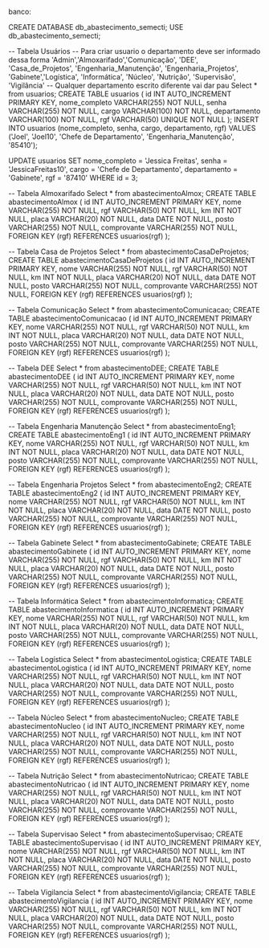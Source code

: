 banco: 

CREATE DATABASE db_abastecimento_semecti; 
USE db_abastecimento_semecti;

-- Tabela Usuários
-- Para criar usuario o departamento deve ser informado dessa forma 'Admin','Almoxarifado','Comunicação', 'DEE', 'Casa_de_Projetos', 'Engenharia_Manutenção', 'Engenharia_Projetos', 'Gabinete','Logística', 'Informática', 'Núcleo', 'Nutrição', 'Supervisão', 'Vigilância'
-- Qualquer departamento escrito diferente vai dar pau
Select * from usuarios;
CREATE TABLE usuarios ( 
	id INT AUTO_INCREMENT PRIMARY KEY, 
	nome_completo VARCHAR(255) NOT NULL, 
	senha VARCHAR(255) NOT NULL, 
	cargo VARCHAR(100) NOT NULL, 
	departamento VARCHAR(100) NOT NULL, 
	rgf VARCHAR(50) UNIQUE NOT NULL 
);
INSERT INTO usuarios (nome_completo, senha, cargo, departamento, rgf) VALUES ('Joel', 'Joel10', 'Chefe de Departamento', 'Engenharia_Manutenção', '85410');

UPDATE usuarios 
SET 
    nome_completo = 'Jessica Freitas', 
    senha = 'JessicaFreitas10', 
    cargo = 'Chefe de Departamento', 
    departamento = 'Gabinete', 
    rgf = '87410' 
WHERE id = 3;


-- Tabela Almoxarifado
Select * from abastecimentoAlmox;
CREATE TABLE abastecimentoAlmox ( 
	id INT AUTO_INCREMENT PRIMARY KEY, 
    nome VARCHAR(255) NOT NULL, 
    rgf VARCHAR(50) NOT NULL, 
    km INT NOT NULL, 
    placa VARCHAR(20) NOT NULL, 
    data DATE NOT NULL, 
    posto VARCHAR(255) NOT NULL, 
    comprovante VARCHAR(255) NOT NULL, 
    FOREIGN KEY (rgf) REFERENCES usuarios(rgf) 
);


-- Tabela Casa de Projetos
Select * from abastecimentoCasaDeProjetos;
CREATE TABLE abastecimentoCasaDeProjetos ( 
	id INT AUTO_INCREMENT PRIMARY KEY, 
    nome VARCHAR(255) NOT NULL, 
    rgf VARCHAR(50) NOT NULL, 
    km INT NOT NULL, 
    placa VARCHAR(20) NOT NULL, 
    data DATE NOT NULL, 
    posto VARCHAR(255) NOT NULL, 
    comprovante VARCHAR(255) NOT NULL,
    FOREIGN KEY (rgf) REFERENCES usuarios(rgf) 
);


-- Tabela Comunicação
Select * from abastecimentoComunicacao;
CREATE TABLE abastecimentoComunicacao ( 
	id INT AUTO_INCREMENT PRIMARY KEY, 
    nome VARCHAR(255) NOT NULL, 
    rgf VARCHAR(50) NOT NULL, 
    km INT NOT NULL, 
    placa VARCHAR(20) NOT NULL, 
    data DATE NOT NULL, 
    posto VARCHAR(255) NOT NULL, 
    comprovante VARCHAR(255) NOT NULL,
    FOREIGN KEY (rgf) REFERENCES usuarios(rgf) 
);


-- Tabela DEE
Select * from abastecimentoDEE;
CREATE TABLE abastecimentoDEE ( 
	id INT AUTO_INCREMENT PRIMARY KEY, 
    nome VARCHAR(255) NOT NULL, 
    rgf VARCHAR(50) NOT NULL, 
    km INT NOT NULL, 
    placa VARCHAR(20) NOT NULL, 
    data DATE NOT NULL, 
    posto VARCHAR(255) NOT NULL, 
    comprovante VARCHAR(255) NOT NULL,
    FOREIGN KEY (rgf) REFERENCES usuarios(rgf) 
);


-- Tabela Engenharia Manutenção
Select * from abastecimentoEng1;
CREATE TABLE abastecimentoEng1 ( 
	id INT AUTO_INCREMENT PRIMARY KEY, 
    nome VARCHAR(255) NOT NULL, 
    rgf VARCHAR(50) NOT NULL, 
    km INT NOT NULL, 
    placa VARCHAR(20) NOT NULL, 
    data DATE NOT NULL, 
    posto VARCHAR(255) NOT NULL, 
    comprovante VARCHAR(255) NOT NULL,
    FOREIGN KEY (rgf) REFERENCES usuarios(rgf) 
);


-- Tabela Engenharia Projetos
Select * from abastecimentoEng2;
CREATE TABLE abastecimentoEng2 ( 
	id INT AUTO_INCREMENT PRIMARY KEY, 
    nome VARCHAR(255) NOT NULL, 
    rgf VARCHAR(50) NOT NULL, 
    km INT NOT NULL, 
    placa VARCHAR(20) NOT NULL, 
    data DATE NOT NULL, 
    posto VARCHAR(255) NOT NULL, 
    comprovante VARCHAR(255) NOT NULL,
    FOREIGN KEY (rgf) REFERENCES usuarios(rgf) 
);


-- Tabela Gabinete
Select * from abastecimentoGabinete;
CREATE TABLE abastecimentoGabinete ( 
	id INT AUTO_INCREMENT PRIMARY KEY, 
    nome VARCHAR(255) NOT NULL, 
    rgf VARCHAR(50) NOT NULL, 
    km INT NOT NULL, 
    placa VARCHAR(20) NOT NULL, 
    data DATE NOT NULL, 
    posto VARCHAR(255) NOT NULL, 
    comprovante VARCHAR(255) NOT NULL,
    FOREIGN KEY (rgf) REFERENCES usuarios(rgf) 
);


-- Tabela Informática
Select * from abastecimentoInformatica;
CREATE TABLE abastecimentoInformatica ( 
	id INT AUTO_INCREMENT PRIMARY KEY, 
    nome VARCHAR(255) NOT NULL, 
    rgf VARCHAR(50) NOT NULL, 
    km INT NOT NULL, 
    placa VARCHAR(20) NOT NULL, 
    data DATE NOT NULL, 
    posto VARCHAR(255) NOT NULL, 
    comprovante VARCHAR(255) NOT NULL,
    FOREIGN KEY (rgf) REFERENCES usuarios(rgf) 
);


-- Tabela Logística
Select * from abastecimentoLogistica;
CREATE TABLE abastecimentoLogistica ( 
	id INT AUTO_INCREMENT PRIMARY KEY, 
    nome VARCHAR(255) NOT NULL, 
    rgf VARCHAR(50) NOT NULL, 
    km INT NOT NULL, 
    placa VARCHAR(20) NOT NULL, 
    data DATE NOT NULL, 
    posto VARCHAR(255) NOT NULL, 
    comprovante VARCHAR(255) NOT NULL,
    FOREIGN KEY (rgf) REFERENCES usuarios(rgf) 
);


-- Tabela Núcleo
Select * from abastecimentoNucleo;
CREATE TABLE abastecimentoNucleo ( 
	id INT AUTO_INCREMENT PRIMARY KEY, 
    nome VARCHAR(255) NOT NULL, 
    rgf VARCHAR(50) NOT NULL, 
    km INT NOT NULL, 
    placa VARCHAR(20) NOT NULL, 
    data DATE NOT NULL, 
    posto VARCHAR(255) NOT NULL, 
    comprovante VARCHAR(255) NOT NULL,
    FOREIGN KEY (rgf) REFERENCES usuarios(rgf) 
);


-- Tabela Nutrição 
Select * from abastecimentoNutricao;
CREATE TABLE abastecimentoNutricao ( 
	id INT AUTO_INCREMENT PRIMARY KEY, 
    nome VARCHAR(255) NOT NULL, 
    rgf VARCHAR(50) NOT NULL, 
    km INT NOT NULL, 
    placa VARCHAR(20) NOT NULL, 
    data DATE NOT NULL, 
    posto VARCHAR(255) NOT NULL, 
    comprovante VARCHAR(255) NOT NULL,
    FOREIGN KEY (rgf) REFERENCES usuarios(rgf) 
);


-- Tabela Supervisao 
Select * from abastecimentoSupervisao;
CREATE TABLE abastecimentoSupervisao ( 
	id INT AUTO_INCREMENT PRIMARY KEY, 
    nome VARCHAR(255) NOT NULL, 
    rgf VARCHAR(50) NOT NULL, 
    km INT NOT NULL, 
    placa VARCHAR(20) NOT NULL, 
    data DATE NOT NULL, 
    posto VARCHAR(255) NOT NULL, 
    comprovante VARCHAR(255) NOT NULL,
    FOREIGN KEY (rgf) REFERENCES usuarios(rgf) 
);


-- Tabela Vigilancia 
Select * from abastecimentoVigilancia;
CREATE TABLE abastecimentoVigilancia ( 
	id INT AUTO_INCREMENT PRIMARY KEY, 
    nome VARCHAR(255) NOT NULL, 
    rgf VARCHAR(50) NOT NULL, 
    km INT NOT NULL, 
    placa VARCHAR(20) NOT NULL, 
    data DATE NOT NULL, 
    posto VARCHAR(255) NOT NULL, 
    comprovante VARCHAR(255) NOT NULL,
    FOREIGN KEY (rgf) REFERENCES usuarios(rgf) 
);




